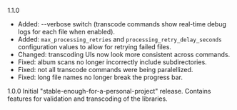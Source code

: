1.1.0
- Added: --verbose switch (transcode commands show real-time debug logs for each file when enabled).
- Added: `max_processing_retries` and `processing_retry_delay_seconds` configuration values to allow for retrying failed files.
- Changed: transcoding UIs now look more consistent across commands.
- Fixed: album scans no longer incorrectly include subdirectories.
- Fixed: not all transcode commands were being paralellized.
- Fixed: long file names no longer break the progress bar.

1.0.0
Initial "stable-enough-for-a-personal-project" release.
Contains features for validation and transcoding of the libraries.
